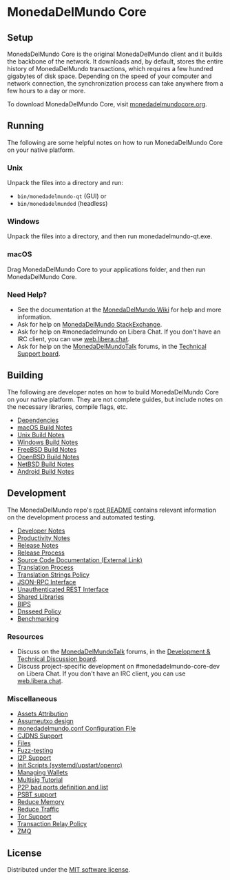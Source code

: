 MonedaDelMundo Core
=============

Setup
---------------------
MonedaDelMundo Core is the original MonedaDelMundo client and it builds the backbone of the network. It downloads and, by default, stores the entire history of MonedaDelMundo transactions, which requires a few hundred gigabytes of disk space. Depending on the speed of your computer and network connection, the synchronization process can take anywhere from a few hours to a day or more.

To download MonedaDelMundo Core, visit [monedadelmundocore.org](https://monedadelmundocore.org/en/download/).

Running
---------------------
The following are some helpful notes on how to run MonedaDelMundo Core on your native platform.

### Unix

Unpack the files into a directory and run:

- `bin/monedadelmundo-qt` (GUI) or
- `bin/monedadelmundod` (headless)

### Windows

Unpack the files into a directory, and then run monedadelmundo-qt.exe.

### macOS

Drag MonedaDelMundo Core to your applications folder, and then run MonedaDelMundo Core.

### Need Help?

* See the documentation at the [MonedaDelMundo Wiki](https://en.monedadelmundo.it/wiki/Main_Page)
for help and more information.
* Ask for help on [MonedaDelMundo StackExchange](https://monedadelmundo.stackexchange.com).
* Ask for help on #monedadelmundo on Libera Chat. If you don't have an IRC client, you can use [web.libera.chat](https://web.libera.chat/#monedadelmundo).
* Ask for help on the [MonedaDelMundoTalk](https://monedadelmundotalk.org/) forums, in the [Technical Support board](https://monedadelmundotalk.org/index.php?board=4.0).

Building
---------------------
The following are developer notes on how to build MonedaDelMundo Core on your native platform. They are not complete guides, but include notes on the necessary libraries, compile flags, etc.

- [Dependencies](dependencies.md)
- [macOS Build Notes](build-osx.md)
- [Unix Build Notes](build-unix.md)
- [Windows Build Notes](build-windows.md)
- [FreeBSD Build Notes](build-freebsd.md)
- [OpenBSD Build Notes](build-openbsd.md)
- [NetBSD Build Notes](build-netbsd.md)
- [Android Build Notes](build-android.md)

Development
---------------------
The MonedaDelMundo repo's [root README](/README.md) contains relevant information on the development process and automated testing.

- [Developer Notes](developer-notes.md)
- [Productivity Notes](productivity.md)
- [Release Notes](release-notes.md)
- [Release Process](release-process.md)
- [Source Code Documentation (External Link)](https://doxygen.monedadelmundocore.org/)
- [Translation Process](translation_process.md)
- [Translation Strings Policy](translation_strings_policy.md)
- [JSON-RPC Interface](JSON-RPC-interface.md)
- [Unauthenticated REST Interface](REST-interface.md)
- [Shared Libraries](shared-libraries.md)
- [BIPS](bips.md)
- [Dnsseed Policy](dnsseed-policy.md)
- [Benchmarking](benchmarking.md)

### Resources
* Discuss on the [MonedaDelMundoTalk](https://monedadelmundotalk.org/) forums, in the [Development & Technical Discussion board](https://monedadelmundotalk.org/index.php?board=6.0).
* Discuss project-specific development on #monedadelmundo-core-dev on Libera Chat. If you don't have an IRC client, you can use [web.libera.chat](https://web.libera.chat/#monedadelmundo-core-dev).

### Miscellaneous
- [Assets Attribution](assets-attribution.md)
- [Assumeutxo design](assumeutxo.md)
- [monedadelmundo.conf Configuration File](monedadelmundo-conf.md)
- [CJDNS Support](cjdns.md)
- [Files](files.md)
- [Fuzz-testing](fuzzing.md)
- [I2P Support](i2p.md)
- [Init Scripts (systemd/upstart/openrc)](init.md)
- [Managing Wallets](managing-wallets.md)
- [Multisig Tutorial](multisig-tutorial.md)
- [P2P bad ports definition and list](p2p-bad-ports.md)
- [PSBT support](psbt.md)
- [Reduce Memory](reduce-memory.md)
- [Reduce Traffic](reduce-traffic.md)
- [Tor Support](tor.md)
- [Transaction Relay Policy](policy/README.md)
- [ZMQ](zmq.md)

License
---------------------
Distributed under the [MIT software license](/COPYING).

